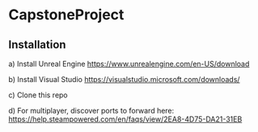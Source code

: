 # CapstoneProject

## Installation

a) Install Unreal Engine https://www.unrealengine.com/en-US/download

b) Install Visual Studio https://visualstudio.microsoft.com/downloads/

c) Clone this repo

d) For multiplayer, discover ports to forward here: https://help.steampowered.com/en/faqs/view/2EA8-4D75-DA21-31EB
